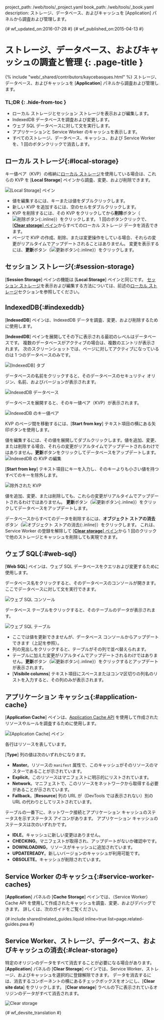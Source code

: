 project_path: /web/tools/_project.yaml
book_path: /web/tools/_book.yaml
description: ストレージ、データベース、およびキャッシュを [Application] パネルから調査および管理します。

{# wf_updated_on:2016-07-28 #}
{# wf_published_on:2015-04-13 #}

# ストレージ、データベース、およびキャッシュの調査と管理 {: .page-title }

{% include "web/_shared/contributors/kaycebasques.html" %}
ストレージ、データベース、およびキャッシュを [<strong>Application</strong>] パネルから調査および管理します。



### TL;DR {: .hide-from-toc }
- ローカル ストレージとセッション ストレージを表示および編集します。
- IndexedDB データベースを調査および変更します。
- ウェブ SQL データベースに対して文を実行します。
- アプリケーションと Service Worker のキャッシュを表示します。
- すべてのストレージ、データベース、キャッシュ、および Service Worker を、1 回のボタンクリックで消去します。


##  ローカル ストレージ{:#local-storage}

キー値ペア（KVP）の格納に[ローカル ストレージ][ls]を使用している場合は、これらの KVP を [**Local Storage**] ペインから調査、変更、および削除できます。


![[Local Storage] ペイン][ls-pane]

* 値を編集するには、キーまたは値をダブルクリックします。
* 新しい KVP を追加するには、空のセルをダブルクリックします。
* KVP を削除するには、その KVP をクリックしてから**削除**ボタン（![削除ボタン][delete]{:.inline}）をクリックします。
1 回のボタンクリックで、[[**Clear storage**] ペイン](#clear-storage)からすべてのローカル ストレージ データを消去できます。
* ページで KVP の作成、削除、または変更操作をしている場合、それらの変更がリアルタイムでアップデートされることはありません。
変更を表示するには、**更新**ボタン（![更新ボタン][refresh]{:.inline}）をクリックします。


[ls]: https://developer.mozilla.org/en-US/docs/Web/API/Window/localStorage
[ls-pane]: /web/tools/chrome-devtools/manage-data/imgs/local-storage.png
[refresh]: /web/tools/chrome-devtools/manage-data/imgs/refresh.png
[delete]: /web/tools/chrome-devtools/manage-data/imgs/delete.png

##  セッション ストレージ{:#session-storage}

[**Session Storage**] ペインの機能は [**Local Storage**] ペインと同じです。
[セッション ストレージ][ss]を表示および編集する方法については、前述の[ローカル ストレージ](#local-storage)セクションを参照してください。


[ss]: https://developer.mozilla.org/en-US/docs/Web/API/Window/sessionStorage

##  IndexedDB{:#indexeddb}

[**IndexedDB**] ペインは、IndexedDB データを調査、変更、および削除するために使用します。

[**IndexedDB**] ペインを展開してその下に表示される最初のレベルはデータベースです。
複数のデータベースがアクティブの場合は、複数のエントリが表示されます。
次のスクリーンショットでは、ページに対してアクティブになっているのは 1 つのデータベースのみです。

![[IndexedDB] タブ][idb-tab]

データベースの名前をクリックすると、そのデータベースのセキュリティ オリジン、名前、およびバージョンが表示されます。


![IndexedDB データベース][idb-db]

データベースを展開すると、そのキー値ペア（KVP）が表示されます。

![IndexedDB のキー値ペア][idb-kvps]

KVP のページ間を移動するには、[**Start from key**] テキスト項目の横にある矢印ボタンを使用します。


値を編集するには、その値を展開してダブルクリックします。値を追加、変更、または削除する場合、それらの変更がリアルタイムでアップデートされるわけではありません。**更新**ボタンをクリックしてデータベースをアップデートします。
![IndexedDB の KVP の編集][idb-edit]

[**Start from key**] テキスト項目にキーを入力し、そのキーよりも小さい値を持つすべてのキーを除外します。


![除外された KVP][idb-filter]

値を追加、変更、または削除しても、これらの変更がリアルタイムでアップデートされるわけではありません。
**更新**ボタン（![更新ボタン][refresh]{:.inline}）をクリックしてデータベースをアップデートします。


データベースからすべてのデータを削除するには、**オブジェクト ストアの消去**ボタン（![オブジェクト ストアの消去][cos]{:.inline}）をクリックします。
これは、Service Worker の登録を解除して [[**Clear storage**] ペイン](#clear-storage)から 1 回のクリックで他のストレージとキャッシュを削除しても実現できます。



[idb-tab]: /web/tools/chrome-devtools/manage-data/imgs/idb-tab.png
[idb-db]: /web/tools/chrome-devtools/manage-data/imgs/idb-db.png
[idb-kvps]: /web/tools/chrome-devtools/manage-data/imgs/idb-kvps.png
[idb-edit]: /web/tools/chrome-devtools/manage-data/imgs/idb-edit.png
[idb-filter]: /web/tools/chrome-devtools/manage-data/imgs/idb-filter.png
[cos]: /web/tools/chrome-devtools/manage-data/imgs/clear-object-store.png

##  ウェブ SQL{:#web-sql}

[**Web SQL**] ペインは、ウェブ SQL データベースをクエリおよび変更するために使用します。

データベース名をクリックすると、そのデータベースのコンソールが開きます。ここでデータベースに対して文を実行できます。


![ウェブ SQL コンソール][wsc]

データベース テーブルをクリックすると、そのテーブルのデータが表示されます。

![ウェブ SQL テーブル][wst]

* ここでは値を更新できませんが、データベース コンソールからアップデートできます（上記を参照）。
* 列の見出しをクリックすると、テーブルがその列で並べ替えられます。
* テーブルに加えた変更がリアルタイムでアップデートされるわけではありません。**更新**ボタン（![更新ボタン][refresh]{:.inline}）をクリックするとアップデートが表示されます。
* [**Visibile columns**] テキスト項目にスペースまたはコンマ区切りの列名のリストを入力すると、その列のみが表示されます。


[wsc]: /web/tools/chrome-devtools/manage-data/imgs/web-sql-console.png
[wst]: /web/tools/chrome-devtools/manage-data/imgs/web-sql-table.png

##  アプリケーション キャッシュ{:#application-cache}

[**Application Cache**] ペインは、[Application Cache API][appcache-api] を使用して作成されたリソースやルールを調査するために使用します。


![[Application Cache] ペイン][appcache]

各行はリソースを表しています。

[**Type**] 列の値は次のいずれかになります。

* **Master**。リソースの `manifest` 属性で、このキャッシュがそのリソースのマスターであることが示されています。
* **Explicit**。このリソースはマニフェストに明示的にリストされています。
* **Network**。マニフェストで、このリソースをネットワークから取得する必要があることが示されています。
* **Fallback**。[**Resource**] 列の URL が（DevTools では表示されない）別の URL の代わりとしてリストされています。


テーブルの一番下に、ネットワーク接続とアプリケーション キャッシュのステータスを示すステータス アイコンがあります。
アプリケーション キャッシュのステータスは次のいずれかです。


* **IDLE**。キャッシュに新しい変更はありません。
* **CHECKING**。マニフェストが取得され、アップデートがないか確認中です。
* **DOWNLOADING**。リソースがキャッシュに追加されています。
* **UPDATEREADY**。新しいバージョンのキャッシュが利用可能です。
* **OBSOLETE**。キャッシュが削除されています。

[appcache-api]: https://developer.mozilla.org/en-US/docs/Web/HTML/Using_the_application_cache
[appcache]: /web/tools/chrome-devtools/manage-data/imgs/appcache.png

##  Service Worker のキャッシュ{:#service-worker-caches}

[**Application**] パネルの [**Cache Storage**] ペインでは、（Service Worker）Cache API を使用して作成されたキャッシュを調査、変更、およびデバッグできます。
詳しくは、次のガイドをご覧ください。


{# include shared/related_guides.liquid inline=true list=page.related-guides.pwa #}

##  Service Worker、ストレージ、データベース、およびキャッシュの消去{:#clear-storage}

特定のオリジンのデータをすべて消去することが必要になる場合があります。[**Application**] パネルの [**Clear Storage**] ペインでは、Service Worker、ストレージ、およびキャッシュを選択的に登録解除できます。
データを消去するには、消去するコンポーネントの横にあるチェックボックスをオンにし、[**Clear site data**] をクリックします。
[**Clear storage**] ラベルの下に表示されているオリジンのデータがすべて消去されます。


![Clear storage][clear]

[clear]: /web/tools/chrome-devtools/manage-data/imgs/clear-storage.png


{# wf_devsite_translation #}
